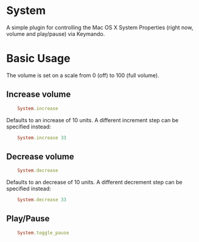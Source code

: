 System
============

A simple plugin for controlling the Mac OS X System Properties (right now, volume and play/pause) via Keymando.


Basic Usage
===========

The volume is set on a scale from 0 (off) to 100 (full volume).

Increase volume
---------------

``` ruby
    System.increase
```
Defaults to an increase of 10 units. A different increment step can be specified instead:

``` ruby
    System.increase 33
```

Decrease volume
---------------

``` ruby
    System.decrease
```
Defaults to an decrease of 10 units. A different decrement step can be specified instead:

``` ruby
    System.decrease 33
```

Play/Pause
-----------

``` ruby
    System.toggle_pause
```

